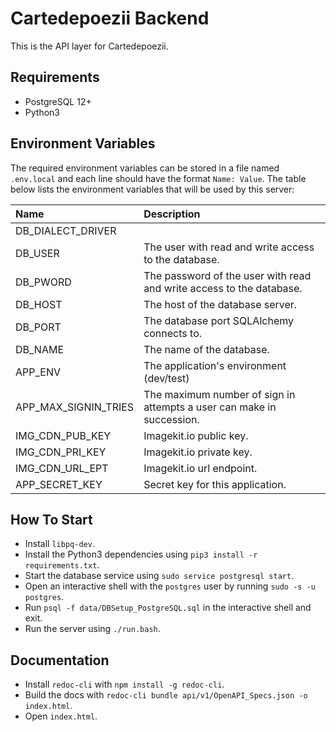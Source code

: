 # Cartedepoezii Backend

This is the API layer for Cartedepoezii.

## Requirements

+ PostgreSQL 12+
+ Python3

## Environment Variables

The required environment variables can be stored in a file named `.env.local` and each line should have the format `Name: Value`. The table below lists the environment variables that will be used by this server:

| Name | Description |
|:-|:-|
| DB_DIALECT_DRIVER | |
| DB_USER | The user with read and write access to the database. |
| DB_PWORD | The password of the user with read and write access to the database. |
| DB_HOST | The host of the database server. |
| DB_PORT | The database port SQLAlchemy connects to. |
| DB_NAME | The name of the database. |
| APP_ENV | The application's environment (dev/test) |
| APP_MAX_SIGNIN_TRIES | The maximum number of sign in attempts a user can make in succession. |
| IMG_CDN_PUB_KEY | Imagekit.io public key. |
| IMG_CDN_PRI_KEY | Imagekit.io private key. |
| IMG_CDN_URL_EPT | Imagekit.io url endpoint. |
| APP_SECRET_KEY | Secret key for this application. |

## How To Start

+ Install `libpq-dev`.
+ Install the Python3 dependencies using `pip3 install -r requirements.txt`.
+ Start the database service using `sudo service postgresql start`.
+ Open an interactive shell with the `postgres` user by running `sudo -s -u postgres`.
+ Run `psql -f data/DBSetup_PostgreSQL.sql` in the interactive shell and exit.
+ Run the server using `./run.bash`.

## Documentation

+ Install `redoc-cli` with `npm install -g redoc-cli`.
+ Build the docs with `redoc-cli bundle api/v1/OpenAPI_Specs.json -o index.html`.
+ Open `index.html`.
